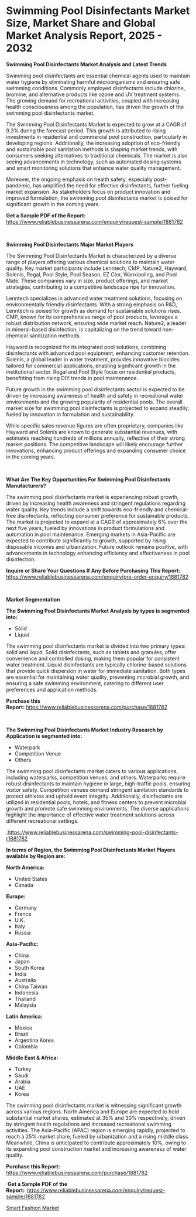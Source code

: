 <p><h1>Swimming Pool Disinfectants Market Size, Market Share and Global Market Analysis Report, 2025 - 2032</h1></p><p><strong>Swimming Pool Disinfectants Market Analysis and Latest Trends</strong></p>
<p><p>Swimming pool disinfectants are essential chemical agents used to maintain water hygiene by eliminating harmful microorganisms and ensuring safe swimming conditions. Commonly employed disinfectants include chlorine, bromine, and alternative products like ozone and UV treatment systems. The growing demand for recreational activities, coupled with increasing health consciousness among the population, has driven the growth of the swimming pool disinfectants market.</p><p>The Swimming Pool Disinfectants Market is expected to grow at a CAGR of 9.3% during the forecast period. This growth is attributed to rising investments in residential and commercial pool construction, particularly in developing regions. Additionally, the increasing adoption of eco-friendly and sustainable pool sanitation methods is shaping market trends, with consumers seeking alternatives to traditional chemicals. The market is also seeing advancements in technology, such as automated dosing systems and smart monitoring solutions that enhance water quality management.</p><p>Moreover, the ongoing emphasis on health safety, especially post-pandemic, has amplified the need for effective disinfectants, further fueling market expansion. As stakeholders focus on product innovation and improved formulation, the swimming pool disinfectants market is poised for significant growth in the coming years.</p></p>
<p><strong>Get a Sample PDF of the Report:&nbsp;</strong> <a href="https://www.reliablebusinessarena.com/enquiry/request-sample/1881782?utm_campaign=2031&utm_medium=2&utm_source=Github&utm_content=ia&utm_term=09022025&utm_id=swimming-pool-disinfectants">https://www.reliablebusinessarena.com/enquiry/request-sample/1881782</a></p>
<p>&nbsp;</p>
<p><strong>Swimming Pool Disinfectants Major Market Players</strong></p>
<p><p>The Swimming Pool Disinfectants Market is characterized by a diverse range of players offering various chemical solutions to maintain water quality. Key market participants include Lenntech, CMP, Nature2, Hayward, Solenis, Regal, Pool Style, Pool Season, EZ Clor, Wanxiaoling, and Pool Mate. These companies vary in size, product offerings, and market strategies, contributing to a competitive landscape ripe for innovation.</p><p>Lenntech specializes in advanced water treatment solutions, focusing on environmentally friendly disinfectants. With a strong emphasis on R&D, Lenntech is poised for growth as demand for sustainable solutions rises. CMP, known for its comprehensive range of pool products, leverages a robust distribution network, ensuring wide market reach. Nature2, a leader in mineral-based disinfection, is capitalizing on the trend toward non-chemical sanitization methods.</p><p>Hayward is recognized for its integrated pool solutions, combining disinfectants with advanced pool equipment, enhancing customer retention. Solenis, a global leader in water treatment, provides innovative biocides tailored for commercial applications, enabling significant growth in the institutional sector. Regal and Pool Style focus on residential products, benefitting from rising DIY trends in pool maintenance.</p><p>Future growth in the swimming pool disinfectants sector is expected to be driven by increasing awareness of health and safety in recreational water environments and the growing popularity of residential pools. The overall market size for swimming pool disinfectants is projected to expand steadily, fueled by innovation in formulation and sustainability.</p><p>While specific sales revenue figures are often proprietary, companies like Hayward and Solenis are known to generate substantial revenues, with estimates reaching hundreds of millions annually, reflective of their strong market positions. The competitive landscape will likely encourage further innovations, enhancing product offerings and expanding consumer choice in the coming years.</p></p>
<p>&nbsp;</p>
<p><strong>What Are The Key Opportunities For Swimming Pool Disinfectants Manufacturers?</strong></p>
<p><p>The swimming pool disinfectants market is experiencing robust growth, driven by increasing health awareness and stringent regulations regarding water quality. Key trends include a shift towards eco-friendly and chemical-free disinfectants, reflecting consumer preference for sustainable products. The market is projected to expand at a CAGR of approximately 6% over the next five years, fueled by innovations in product formulations and automation in pool maintenance. Emerging markets in Asia-Pacific are expected to contribute significantly to growth, supported by rising disposable incomes and urbanization. Future outlook remains positive, with advancements in technology enhancing efficiency and effectiveness in pool disinfection.</p></p>
<p><strong>Inquire or Share Your Questions If Any Before Purchasing This Report:</strong> <a href="https://www.reliablebusinessarena.com/enquiry/pre-order-enquiry/1881782?utm_campaign=2031&utm_medium=2&utm_source=Github&utm_content=ia&utm_term=09022025&utm_id=swimming-pool-disinfectants">https://www.reliablebusinessarena.com/enquiry/pre-order-enquiry/1881782</a></p>
<p>&nbsp;</p>
<p><strong>Market Segmentation</strong></p>
<p><strong>The Swimming Pool Disinfectants Market Analysis by types is segmented into:</strong></p>
<p><ul><li>Solid</li><li>Liquid</li></ul></p>
<p><p>The swimming pool disinfectants market is divided into two primary types: solid and liquid. Solid disinfectants, such as tablets and granules, offer convenience and controlled dosing, making them popular for consistent water treatment. Liquid disinfectants are typically chlorine-based solutions that provide quick dispersion in water for immediate sanitation. Both types are essential for maintaining water quality, preventing microbial growth, and ensuring a safe swimming environment, catering to different user preferences and application methods.</p></p>
<p><strong>Purchase this Report:&nbsp;</strong><a href="https://www.reliablebusinessarena.com/purchase/1881782?utm_campaign=2031&utm_medium=2&utm_source=Github&utm_content=ia&utm_term=09022025&utm_id=swimming-pool-disinfectants">https://www.reliablebusinessarena.com/purchase/1881782</a></p>
<p>&nbsp;</p>
<p><strong>The Swimming Pool Disinfectants Market Industry Research by Application is segmented into:</strong></p>
<p><ul><li>Waterpark</li><li>Competition Venue</li><li>Others</li></ul></p>
<p><p>The swimming pool disinfectants market caters to various applications, including waterparks, competition venues, and others. Waterparks require robust disinfectants to maintain hygiene in large, high-traffic pools, ensuring visitor safety. Competition venues demand stringent sanitation standards to protect athletes and uphold event integrity. Additionally, disinfectants are utilized in residential pools, hotels, and fitness centers to prevent microbial growth and promote safe swimming environments. The diverse applications highlight the importance of effective water treatment solutions across different recreational settings.</p></p>
<p><a href="https://www.reliablebusinessarena.com/swimming-pool-disinfectants-r1881782?utm_campaign=2031&utm_medium=2&utm_source=Github&utm_content=ia&utm_term=09022025&utm_id=swimming-pool-disinfectants">&nbsp;https://www.reliablebusinessarena.com/swimming-pool-disinfectants-r1881782</a></p>
<p><strong>In terms of Region, the Swimming Pool Disinfectants Market Players available by Region are:</strong></p>
<p>
    <p> <strong> North America: </strong>
        <ul>
            <li>United States</li>
            <li>Canada</li>
        </ul>
        </p> 
    <p> <strong> Europe: </strong>
        <ul>
            <li>Germany</li>
            <li>France</li>
            <li>U.K.</li>
            <li>Italy</li>
            <li>Russia</li>
        </ul>
        </p> 
    <p> <strong> Asia-Pacific: </strong>
        <ul>
            <li>China</li>
            <li>Japan</li>
            <li>South Korea</li>
            <li>India</li>
            <li>Australia</li>
            <li>China Taiwan</li>
            <li>Indonesia</li>
            <li>Thailand</li>
            <li>Malaysia</li>
        </ul>
        </p> 
    <p> <strong> Latin America: </strong>
        <ul>
            <li>Mexico</li>
            <li>Brazil</li>
            <li>Argentina Korea</li>
            <li>Colombia</li>
        </ul>
        </p> 
    <p> <strong> Middle East & Africa: </strong>
        <ul>
            <li>Turkey</li>
            <li>Saudi</li>
            <li>Arabia</li>
            <li>UAE</li>
            <li>Korea</li>
        </ul>
    </p>
    </p>
<p><p>The swimming pool disinfectants market is witnessing significant growth across various regions. North America and Europe are expected to hold substantial market shares, estimated at 35% and 30% respectively, driven by stringent health regulations and increased recreational swimming activities. The Asia-Pacific (APAC) region is emerging rapidly, projected to reach a 25% market share, fueled by urbanization and a rising middle class. Meanwhile, China is anticipated to contribute approximately 10%, owing to its expanding pool construction market and increasing awareness of water quality.</p></p>
<p><strong>Purchase this Report: </strong><a href="https://www.reliablebusinessarena.com/purchase/1881782?utm_campaign=2031&utm_medium=2&utm_source=Github&utm_content=ia&utm_term=09022025&utm_id=swimming-pool-disinfectants">https://www.reliablebusinessarena.com/purchase/1881782</a></p>
<p>&nbsp;<strong>Get a Sample PDF of the Report:&nbsp;&nbsp;</strong><a href="https://www.reliablebusinessarena.com/enquiry/request-sample/1881782?utm_campaign=2031&utm_medium=2&utm_source=Github&utm_content=ia&utm_term=09022025&utm_id=swimming-pool-disinfectants">https://www.reliablebusinessarena.com/enquiry/request-sample/1881782</a></p>
<p><strong></strong></p>
<p><p><a href="https://github.com/wileonie19657/Market-Research-Report-List-1/blob/main/smart-fashion-market.md?utm_campaign=2031&utm_medium=2&utm_source=Github&utm_content=ia&utm_term=09022025&utm_id=swimming-pool-disinfectants">Smart Fashion Market</a></p></p>